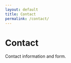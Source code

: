 ```yaml
---
layout: default
title: Contact
permalink: /contact/
---
```

# Contact
Contact information and form.
